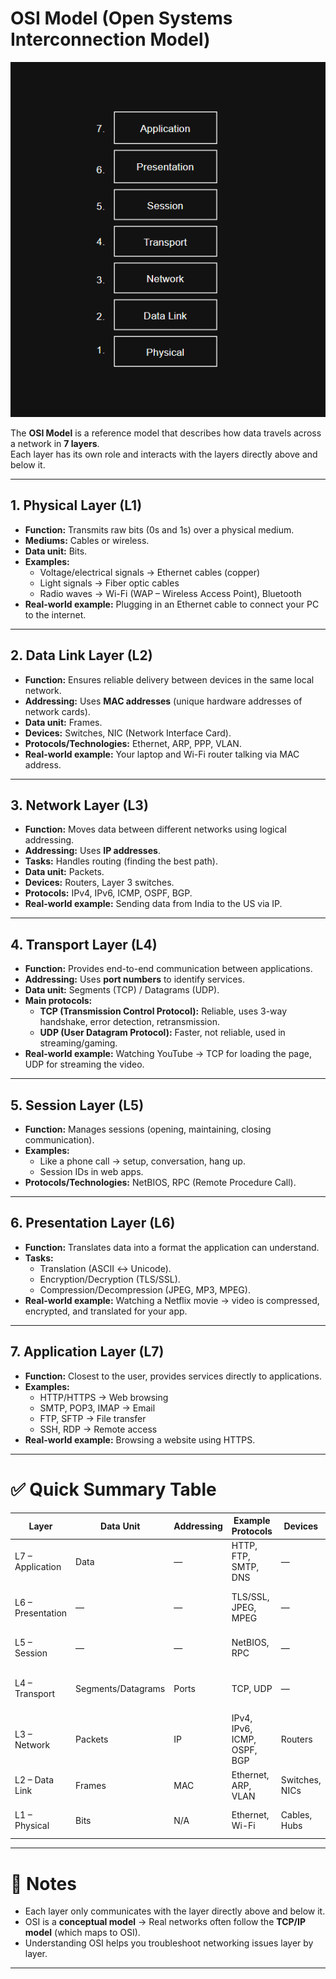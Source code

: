 # OSI Model (Open Systems Interconnection Model)

![osi-model diagram](./Images/OSI-Model.png)

The **OSI Model** is a reference model that describes how data travels across a network in **7 layers**.  
Each layer has its own role and interacts with the layers directly above and below it.

---

## 1. Physical Layer (L1)
- **Function:** Transmits raw bits (0s and 1s) over a physical medium.  
- **Mediums:** Cables or wireless.  
- **Data unit:** Bits.  
- **Examples:**
  - Voltage/electrical signals → Ethernet cables (copper)
  - Light signals → Fiber optic cables
  - Radio waves → Wi-Fi (WAP – Wireless Access Point), Bluetooth  
- **Real-world example:** Plugging in an Ethernet cable to connect your PC to the internet.

---

## 2. Data Link Layer (L2)
- **Function:** Ensures reliable delivery between devices in the same local network.  
- **Addressing:** Uses **MAC addresses** (unique hardware addresses of network cards).  
- **Data unit:** Frames.  
- **Devices:** Switches, NIC (Network Interface Card).  
- **Protocols/Technologies:** Ethernet, ARP, PPP, VLAN.  
- **Real-world example:** Your laptop and Wi-Fi router talking via MAC address.

---

## 3. Network Layer (L3)
- **Function:** Moves data between different networks using logical addressing.  
- **Addressing:** Uses **IP addresses**.  
- **Tasks:** Handles routing (finding the best path).  
- **Data unit:** Packets.  
- **Devices:** Routers, Layer 3 switches.  
- **Protocols:** IPv4, IPv6, ICMP, OSPF, BGP.  
- **Real-world example:** Sending data from India to the US via IP.

---

## 4. Transport Layer (L4)
- **Function:** Provides end-to-end communication between applications.  
- **Addressing:** Uses **port numbers** to identify services.  
- **Data unit:** Segments (TCP) / Datagrams (UDP).  
- **Main protocols:**
  - **TCP (Transmission Control Protocol):** Reliable, uses 3-way handshake, error detection, retransmission.
  - **UDP (User Datagram Protocol):** Faster, not reliable, used in streaming/gaming.  
- **Real-world example:** Watching YouTube → TCP for loading the page, UDP for streaming the video.

---

## 5. Session Layer (L5)
- **Function:** Manages sessions (opening, maintaining, closing communication).  
- **Examples:**
  - Like a phone call → setup, conversation, hang up.
  - Session IDs in web apps.
- **Protocols/Technologies:** NetBIOS, RPC (Remote Procedure Call).

---

## 6. Presentation Layer (L6)
- **Function:** Translates data into a format the application can understand.  
- **Tasks:**
  - Translation (ASCII ↔ Unicode).
  - Encryption/Decryption (TLS/SSL).
  - Compression/Decompression (JPEG, MP3, MPEG).  
- **Real-world example:** Watching a Netflix movie → video is compressed, encrypted, and translated for your app.

---

## 7. Application Layer (L7)
- **Function:** Closest to the user, provides services directly to applications.  
- **Examples:**
  - HTTP/HTTPS → Web browsing
  - SMTP, POP3, IMAP → Email
  - FTP, SFTP → File transfer
  - SSH, RDP → Remote access  
- **Real-world example:** Browsing a website using HTTPS.

---

# ✅ Quick Summary Table

| Layer | Data Unit | Addressing | Example Protocols | Devices | Real-World Example |
|-------|-----------|------------|-------------------|---------|---------------------|
| L7 – Application | Data | — | HTTP, FTP, SMTP, DNS | — | Browsing a website |
| L6 – Presentation | — | — | TLS/SSL, JPEG, MPEG | — | Netflix encrypting & compressing video |
| L5 – Session | — | — | NetBIOS, RPC | — | Logging into a web app (Session ID) |
| L4 – Transport | Segments/Datagrams | Ports | TCP, UDP | — | YouTube (TCP for page, UDP for video) |
| L3 – Network | Packets | IP | IPv4, IPv6, ICMP, OSPF, BGP | Routers | Sending data India → US |
| L2 – Data Link | Frames | MAC | Ethernet, ARP, VLAN | Switches, NICs | Laptop ↔ Router (MAC) |
| L1 – Physical | Bits | N/A | Ethernet, Wi-Fi | Cables, Hubs | Ethernet cable signals |

---

# 📌 Notes
- Each layer only communicates with the layer directly above and below it.  
- OSI is a **conceptual model** → Real networks often follow the **TCP/IP model** (which maps to OSI).  
- Understanding OSI helps you troubleshoot networking issues layer by layer.

---
